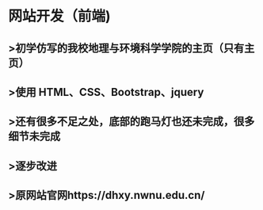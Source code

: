 # 网站开发（前端)
## >初学仿写的我校地理与环境科学学院的主页（只有主页）
## >使用 HTML、CSS、Bootstrap、jquery
## >还有很多不足之处，底部的跑马灯也还未完成，很多细节未完成
## >逐步改进
## >原网站官网https://dhxy.nwnu.edu.cn/